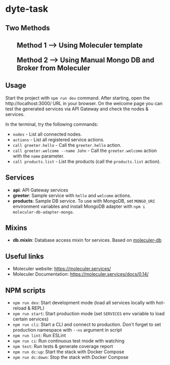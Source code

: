 
# dyte-task
<h2> Two Methods <h2>
    <ul>Method 1 --> Using Moleculer template</ul> <ul>Method 2 --> Using Manual Mongo DB and Broker from Moleculer</ul>

## Usage
Start the project with `npm run dev` command. 
After starting, open the http://localhost:3000/ URL in your browser. 
On the welcome page you can test the generated services via API Gateway and check the nodes & services.

In the terminal, try the following commands:
- `nodes` - List all connected nodes.
- `actions` - List all registered service actions.
- `call greeter.hello` - Call the `greeter.hello` action.
- `call greeter.welcome --name John` - Call the `greeter.welcome` action with the `name` parameter.
- `call products.list` - List the products (call the `products.list` action).


## Services
- **api**: API Gateway services
- **greeter**: Sample service with `hello` and `welcome` actions.
- **products**: Sample DB service. To use with MongoDB, set `MONGO_URI` environment variables and install MongoDB adapter with `npm i moleculer-db-adapter-mongo`.

## Mixins
- **db.mixin**: Database access mixin for services. Based on [moleculer-db](https://github.com/moleculerjs/moleculer-db#readme)


## Useful links

* Moleculer website: https://moleculer.services/
* Moleculer Documentation: https://moleculer.services/docs/0.14/

## NPM scripts

- `npm run dev`: Start development mode (load all services locally with hot-reload & REPL)
- `npm run start`: Start production mode (set `SERVICES` env variable to load certain services)
- `npm run cli`: Start a CLI and connect to production. Don't forget to set production namespace with `--ns` argument in script
- `npm run lint`: Run ESLint
- `npm run ci`: Run continuous test mode with watching
- `npm test`: Run tests & generate coverage report
- `npm run dc:up`: Start the stack with Docker Compose
- `npm run dc:down`: Stop the stack with Docker Compose
